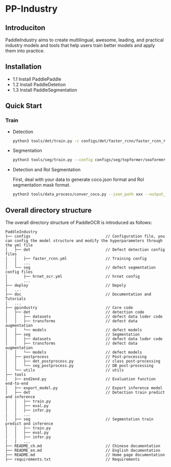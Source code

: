 # PP-Industry

## Introduciton
PaddleIndustry aims to create multilingual, awesome, leading, and practical industry models and tools that help users train better models and apply them into practice.
## Installation
  - 1.1 Install PaddlePaddle
  - 1.2 Install PaddleDetetion
  - 1.3 Install PaddleSegmentation

## Quick Start
### Train

* Detection

  ```bash
  python3 tools/det/train.py -c configs/det/faster_rcnn/faster_rcnn_r101_1x_coco.yml 
  ```
* Segmentation

  ```bash
  python3 tools/seg/train.py --config configs/seg/topformer/seaformer_tiny_ade20k_512x512_160k.yml --do_eval  --use_vdl --save_interval 1000
  ```

* Detection and RoI Segmentation
  
  First, deal with your data to generate coco.json format and RoI segmentation mask format.

  ```bash
  python3 tools/data_process/conver_coco.py --json_path xxx --output_path xxx
  ```
## Overall directory structure

The overall directory structure of PaddleOCR is introduced as follows:


```
PaddleIndustry
├── configs                                 // Configuration file, you can config the model structure and modify the hyperparameters through the yml file
│   ├── det                                 // Defect detection config files
│   │   ├── faster_rcnn.yml                 // Training config
│   │   ...  
│   └── seg                                 // defect segmentation config files
│       ├── hrnet_ocr.yml                   // hrnet config
│       ...  
├── deploy                                  // Depoly
|   ...                                
├── doc                                     // Documentation and Tutorials
│   ...
├── ppindustry                              // Core code
│   ├── det                                 // detection code
│   │   ├── datasets                        // defect data loder code
│   │   ├── transforms                      // defect data augmentation
│   │   └── models                          // defect models
│   ├── seg                                 // Segmentation
│   │   ├── datasets                        // defect data loder code
│   │   ├── transforms                      // defect data augmentation
│   │   └── models                          // defect models
│   ├── postprocess                         // Post-processing
│   │   ├── det_postprocess.py              // class post-processing
│   │   └── seg_postprocess.py              // DB post-processing
│   └── utils                               // utils
├── tools
│   ├── end2end.py                          // Evaluation function end-to-end
│   ├── export_model.py                     // Export inference model
│   ├── det                                 // Detection train predict and inference 
│   │   ├── train.py
│   │   ├── eval.py
│   │   ├── infer.py
|   |   ...
│   ├── seg                                 // Segmentation train predict and inference 
│   │   ├── train.py
│   │   ├── eval.py
│   │   ├── infer.py
|   |   ...
├── README_ch.md                            // Chinese documentation
├── README_en.md                            // English documentation
├── README.md                               // Home page documentation
├── requirements.txt                        // Requirements
